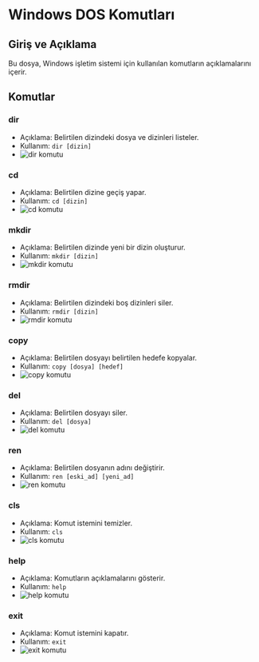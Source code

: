 # Windows DOS Komutları
## Giriş ve Açıklama
Bu dosya, Windows işletim sistemi için kullanılan komutların açıklamalarını içerir.
## Komutlar
### dir
* Açıklama: Belirtilen dizindeki dosya ve dizinleri listeler.
* Kullanım: `dir [dizin]`
* ![dir komutu](Pictures/dir.png)
### cd
* Açıklama: Belirtilen dizine geçiş yapar.
* Kullanım: `cd [dizin]`
* ![cd komutu](Pictures/cd.png)
### mkdir
* Açıklama: Belirtilen dizinde yeni bir dizin oluşturur.
* Kullanım: `mkdir [dizin]`
* ![mkdir komutu](Pictures/mkdir.png)
### rmdir
* Açıklama: Belirtilen dizindeki boş
dizinleri siler.
* Kullanım: `rmdir [dizin]`
* ![rmdir komutu](Pictures/rmdir.png)
### copy
* Açıklama: Belirtilen dosyayı belirtilen hedefe kopyalar.
* Kullanım: `copy [dosya] [hedef]`
* ![copy komutu](Pictures/copy.png)
### del
* Açıklama: Belirtilen dosyayı siler.
* Kullanım: `del [dosya]`
* ![del komutu](Pictures/del.png)
### ren
* Açıklama: Belirtilen dosyanın adını değiştirir.
* Kullanım: `ren [eski_ad] [yeni_ad]`
* ![ren komutu](Pictures/ren.png)
### cls
* Açıklama: Komut istemini temizler.
* Kullanım: `cls`
* ![cls komutu](Pictures/cls.png)
### help
* Açıklama: Komutların açıklamalarını gösterir.
* Kullanım: `help`
* ![help komutu](Pictures/help.png)
### exit
* Açıklama: Komut istemini kapatır.
* Kullanım: `exit`
* ![exit komutu](Pictures/exit.png)
